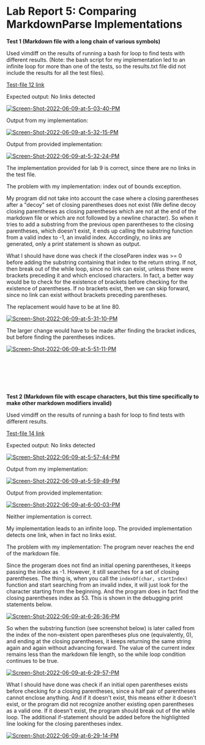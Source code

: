 # Lab Report 5: Comparing MarkdownParse Implementations 

**Test 1 (Markdown file with a long chain of various symbols)**

Used vimdiff on the results of running a bash for loop to find tests with different results. (Note: the bash script for my implementation led to an infinite loop for more than one of the tests, so the results.txt file did not include the results for all the test files).   

[Test-file 12 link](https://github.com/nidhidhamnani/markdown-parser/blob/main/test-files/12.md)

Expected output: No links detected

<a href="https://ibb.co/Qjw8sy1"><img src="https://i.ibb.co/JFJxXDM/Screen-Shot-2022-06-09-at-5-03-40-PM.png" alt="Screen-Shot-2022-06-09-at-5-03-40-PM" border="0"></a> 

Output from my implementation:

<a href="https://imgbb.com/"><img src="https://i.ibb.co/vmqv4Gk/Screen-Shot-2022-06-09-at-5-32-15-PM.png" alt="Screen-Shot-2022-06-09-at-5-32-15-PM" border="0"></a>

Output from provided implementation:

<a href="https://imgbb.com/"><img src="https://i.ibb.co/Wky9BKm/Screen-Shot-2022-06-09-at-5-32-24-PM.png" alt="Screen-Shot-2022-06-09-at-5-32-24-PM" border="0"></a>

The implementation provided for lab 9 is correct, since there are no links in the test file.

The problem with my implementation: index out of bounds exception.

My program did not take into account the case where a closing parentheses after a "decoy" set of closing parentheses does not exist (We define decoy closing parentheses as closing parentheses which are not at the end of the markdown file or which are not followed by a newline character). So when it tries to add a substring from the previous open parentheses to the closing parentheses, which doesn't exist, it ends up calling the substring function from a valid index to -1, an invalid index. Accordingly, no links are generated, only a print statement is shown as output.

What I should have done was check if the closeParen index was >= 0 before adding the substring containing that index to the return string. If not, then break out of the while loop, since no link can exist, unless there were brackets preceding it and which enclosed characters.
In fact, a better way would be to check for the existence of brackets before checking for the existence of parentheses. If no brackets exist, then we can skip forward, since no link can exist without brackets preceding parentheses. 

The replacement would have to be at line 80. 

<a href="https://ibb.co/v4TrL5c"><img src="https://i.ibb.co/d4V3k9f/Screen-Shot-2022-06-09-at-5-31-10-PM.png" alt="Screen-Shot-2022-06-09-at-5-31-10-PM" border="0"></a>

The larger change would have to be made after finding the bracket indices, but before finding the parentheses indices.

<a href="https://ibb.co/PrQjxtL"><img src="https://i.ibb.co/dfgMB7T/Screen-Shot-2022-06-09-at-5-51-11-PM.png" alt="Screen-Shot-2022-06-09-at-5-51-11-PM" border="0"></a>


&nbsp; 

&nbsp; 

&nbsp; 



**Test 2 (Markdown file with escape characters, but this time specifically to make other markdown modifiers invalid)**

Used vimdiff on the results of running a bash for loop to find tests with different results. 

[Test-file 14 link](https://github.com/nidhidhamnani/markdown-parser/blob/main/test-files/14.md)

Expected output: No links detected

<a href="https://ibb.co/p0y0KmP"><img src="https://i.ibb.co/Rvyv65S/Screen-Shot-2022-06-09-at-5-57-44-PM.png" alt="Screen-Shot-2022-06-09-at-5-57-44-PM" border="0"></a> 

Output from my implementation:

<a href="https://ibb.co/ZB2Sjt2"><img src="https://i.ibb.co/pfhQ7Gh/Screen-Shot-2022-06-09-at-5-59-49-PM.png" alt="Screen-Shot-2022-06-09-at-5-59-49-PM" border="0"></a>

Output from provided implementation: 

<a href="https://ibb.co/HYK2gZ6"><img src="https://i.ibb.co/QnJcm0L/Screen-Shot-2022-06-09-at-6-00-03-PM.png" alt="Screen-Shot-2022-06-09-at-6-00-03-PM" border="0"></a>

Neither implementation is correct. 

My implementation leads to an infinite loop. The provided implementation detects one link, when in fact no links exist.

The problem with my implementation: The program never reaches the end of the markdown file.   

Since the progeram does not find an initial opening parentheses, it keeps passing the index as -1. However, it still searches for a set of closing parentheses. The thing is, when you call the `indexOf(char, startIndex)` function and start searching from an invalid index, it will just look for the character starting from the beginning. And the program does in fact find the closing parentheses index as 53. This is shown in the debugging print statements below. 

<a href="https://imgbb.com/"><img src="https://i.ibb.co/CsrM3hL/Screen-Shot-2022-06-09-at-6-26-36-PM.png" alt="Screen-Shot-2022-06-09-at-6-26-36-PM" border="0"></a>

So when the substring function (see screenshot below) is later called from the index of the non-existent open parentheses plus one (equivalently, 0), and ending at the closing parentheses, it keeps returning the same string again and again without advancing forward. The value of the current index remains less than the markdown file length, so the while loop condition continues to be true. 

<a href="https://ibb.co/3v70LcC"><img src="https://i.ibb.co/cw1N7Qr/Screen-Shot-2022-06-09-at-6-29-57-PM.png" alt="Screen-Shot-2022-06-09-at-6-29-57-PM" border="0"></a>

What I should have done was check if an initial open parentheses exists before checking for a closing parentheses, since a half pair of parentheses cannot enclose anything. And if it doesn't exist, this means either it doesn't exist, or the program did not recognize another existing open parentheses as a valid one. If it doesn't exist, the program should break out of the while loop. The additional if-statement should be added before the highlighted line looking for the closing parentheses index.

<a href="https://ibb.co/8YczhN2"><img src="https://i.ibb.co/fDv8cqt/Screen-Shot-2022-06-09-at-6-29-14-PM.png" alt="Screen-Shot-2022-06-09-at-6-29-14-PM" border="0"></a>


